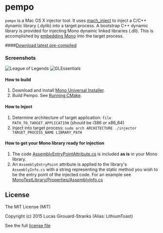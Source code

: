 # pempo

```pempo``` is a Mac OS X injector tool. It uses [mach_inject](https://github.com/rentzsch/mach_inject) to inject a C/C++ dynamic library (.dylib) into a target process. A bootstrap C++ dynamic library is provided for injecting Mono dynamic linked libraries (.dll). This is accomplished by [embedding Mono](http://www.mono-project.com/docs/advanced/embedding/) into the target process.

####[Download latest pre-compiled](/screenshots/releases/tag/v1.0)

### Screenshots

![League of Legends](/screenshots/leagueoflegends.png?raw=true "League of Legends")
![GLEssentials](/screenshots/GLEssentials.png?raw=true "GLEssentials")

#### How to build
1. Download and install [Mono Universal Installer](http://www.mono-project.com/download/).
2. Build Pempo. See [Running CMake](http://www.cmake.org/runningcmake/).

#### How to Inject

1. Determine architecture of target application: ```file PATH_TO_TARGET_APPLICATION``` (should be i386 or x86_64)
2. Inject into target process: ```sudo arch ARCHITECTURE ./injector TARGET_PROCESS_NAME LIBRARY_PATH```

#### How to get your Mono library ready for injection

1. The code [AssemblyEntryPointAttribute.cs](src/MonoTestLibrary/MonoTestLibrary/AssemblyEntryPointAttribute.cs) is included **as is** in your Mono library. 
2. An ```AssemblyEntryPoint``` attribute is applied to the library's ```AssemblyInfo.cs``` with a string representing the static method you wish to be the entry point of the injected code. For an example see [MonoTestLibrary/Properties/AssemblyInfo.cs](src/MonoTestLibrary/MonoTestLibrary/Properties/AssemblyInfo.cs)

## License

The MIT License (MIT)

Copyright (c) 2015 Lucas Girouard-Stranks (Alias: LithiumToast)

See the full [license file](LICENSE)
